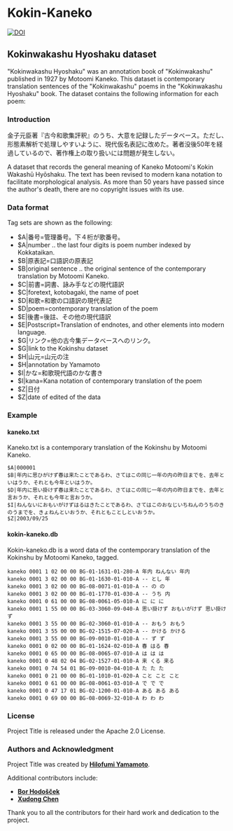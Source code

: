 # **Kokin-Kaneko**

[![DOI](https://zenodo.org/badge/868652787.svg)](https://zenodo.org/badge/latestdoi/868652787)

## Kokinwakashu Hyoshaku dataset

"Kokinwakashu Hyoshaku" was an annotation book of "Kokinwakashu" published in 1927 by Motoomi Kaneko.
This dataset is contemporary translation sentences of the "Kokinwakashu" poems in the "Kokinwakashu Hyoshaku" book.
The dataset contains the following information for each poem:

### **Introduction**

金子元臣著『古今和歌集評釈』のうち、大意を記録したデータベース。ただし、形態素解析で処理しやすいように、現代仮名表記に改めた。著者没後50年を経過しているので、著作権上の取り扱いには問題が発生しない。

A dataset that records the general meaning of Kaneko Motoomi's Kokin Wakashū Hyōshaku.
The text has been revised to modern kana notation to facilitate morphological analysis.
As more than 50 years have passed since the author's death, there are no copyright issues with its use.

### **Data format**

Tag sets are shown as the following:

- $A|番号=管理番号。下４桁が歌番号。
- $A|number .. the last four digits is poem number indexed by Kokkataikan.
- $B|原表記=口語訳の原表記
- $B|original sentence .. the original sentence of the contemporary translation by Motoomi Kaneko.
- $C|前書=詞書、詠み手などの現代語訳
- $C|foretext, kotobagaki, the name of poet
- $D|和歌=和歌の口語訳の現代表記
- $D|poem=contemporary translation of the poem
- $E|後書=後註、その他の現代語訳
- $E|Postscript=Translation of endnotes, and other elements into modern language.
- $G|リンク=他の古今集データベースへのリンク。
- $G|link to the Kokinshu dataset
- $H|山元=山元の注
- $H|annotation by Yamamoto
- $I|かな=和歌現代語のかな書き
- $I|kana=Kana notation of contemporary translation of the poem
- $Z|日付
- $Z|date of edited of the data

### **Example**

#### kaneko.txt

<!-- kaneko.txt: 金子元臣による古今集の現代語訳 -->

Kaneko.txt is a contemporary translation of the Kokinshu by Motoomi Kaneko.

```plaintext
$A|000001
$B|年内に思ひがけず春は来たことであるわ、さてはこの同じ一年の内の昨日までを、去年といはうか、それとも今年といはうか。
$D|年内に思い掛けず春は来たことであるわ、さてはこの同じ一年の内の昨日までを、去年と言おうか、それとも今年と言おうか。
$I|ねんないにおもいがけずはるはきたことであるわ、さてはこのおなじいちねんのうちのきのうまでを、きょねんといおうか、それともことしといおうか。
$Z|2003/09/25
```

#### kokin-kaneko.db

<!-- kokin-kaneko.db: 金子元臣による古今集の現代語訳を単語データに分割し、タグ付けを施したもの。 -->

Kokin-kaneko.db is a word data of the contemporary translation of the Kokinshu by Motoomi Kaneko, tagged.

```plaintext
kaneko 0001 1 02 00 00 BG-01-1631-01-280-A 年内 ねんない 年内
kaneko 0001 3 02 00 00 BG-01-1630-01-010-A -- とし 年
kaneko 0001 3 02 00 00 BG-08-0071-01-010-A -- の の
kaneko 0001 3 02 00 00 BG-01-1770-01-030-A -- うち 内
kaneko 0001 0 61 00 00 BG-08-0061-05-010-A に に に
kaneko 0001 1 55 00 00 BG-03-3060-09-040-A 思い掛けず おもいがけず 思い掛けず
kaneko 0001 3 55 00 00 BG-02-3060-01-010-A -- おもう おもう
kaneko 0001 3 55 00 00 BG-02-1515-07-020-A -- かける かける
kaneko 0001 3 55 00 00 BG-09-0010-01-010-A -- ず ず
kaneko 0001 0 02 00 00 BG-01-1624-02-010-A 春 はる 春
kaneko 0001 0 65 00 00 BG-08-0065-07-010-A は は は
kaneko 0001 0 48 02 04 BG-02-1527-01-010-A 来 くる 来る
kaneko 0001 0 74 54 01 BG-09-0010-04-010-A た た た
kaneko 0001 0 21 00 00 BG-01-1010-01-020-A こと こと こと
kaneko 0001 0 61 00 00 BG-08-0061-03-010-A で で で
kaneko 0001 0 47 17 01 BG-02-1200-01-010-A ある ある ある
kaneko 0001 0 69 00 00 BG-08-0069-32-010-A わ わ わ
```

<!--
### **Contributing**

If you'd like to contribute to Project Title, here are some guidelines:
-->

### **License**

Project Title is released under the Apache 2.0 License.

### **Authors and Acknowledgment**

Project Title was created by **[Hilofumi Yamamoto](https://github.com/yamagen)**.

Additional contributors include:

- **[Bor Hodošček](https://github.com/borh)**
- **[Xudong Chen](https://github.com/idiig)**

Thank you to all the contributors for their hard work and dedication to the project.

<!--
### **Code of Conduct**

Please note that this project is released with a Contributor Code of Conduct. By participating in this project, you agree to abide by its terms. See the **[CODE_OF_CONDUCT.md](https://www.blackbox.ai/share/CODE_OF_CONDUCT.md)** file for more information.

### **FAQ**

**Q:** What is Project Title?

**A:** Project Title is a project that does something useful.

**Q:** How do I install Project Title?

**A:** Follow the installation steps in the README file.

**Q:** How do I use Project Title?

**A:** Follow the usage steps in the README file.

**Q:** How do I contribute to Project Title?

**A:** Follow the contributing guidelines in the README file.

**Q:** What license is Project Title released under?

**A:** Project Title is released under the MIT License. See the **[LICENSE](https://www.blackbox.ai/share/LICENSE)** file for details.

### **Changelog**

- **0.1.0:** Initial release
- **0.1.1:** Fixed a bug in the build process
- **0.2.0:** Added a new feature
- **0.2.1:** Fixed a bug in the new feature

### **Contact**

If you have any questions or comments about Project Title, please contact **[Your Name](you@example.com)**.

### **Conclusion**

That's it! This is a basic template for a proper README file for a general project. You can customize it to fit your needs, but make sure to include all the necessary information. A good README file can help users understand and use your project, and it can also help attract contributors.

-->

